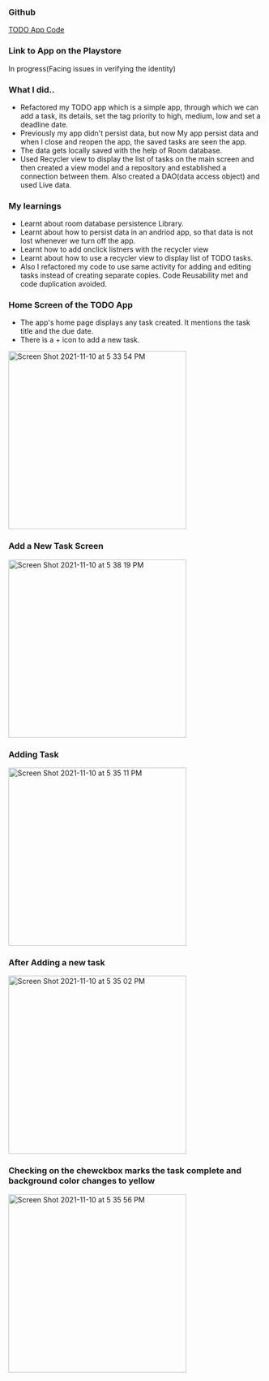 
### Github
[TODO App Code](https://github.com/apeksha20/CS5520MobileApplicationDevelopment/tree/main/Assignment4/TodoApp)

### Link to App on the Playstore
In progress(Facing issues in verifying the identity)

### What I did..
* Refactored my  TODO app which is a simple app, through which we can add a task, its details, set the tag priority to high, medium, low and set a deadline date.  
* Previously my app didn't persist data, but now My app persist data and when I close and reopen the app, the saved tasks are seen the app. 
* The data gets locally saved with the help of Room database.
* Used Recycler view to display the list of tasks on the main screen and then created a view model and a repository and established a connection between them.
  Also created a DAO(data access object) and used Live data.

### My learnings
* Learnt about room database persistence Library.
* Learnt about how to persist data in an andriod app, so that data is not lost whenever we turn off the app.
* Learnt how to add onclick listners with the recycler view
* Learnt about how to use a recycler view to display list of TODO tasks.
* Also I refactored my code to use same activity for adding and editing tasks instead of creating separate copies. Code Reusability met and code duplication avoided.

### Home Screen of the TODO App
* The app's home page displays any task created. It mentions the task title and the due date. 
* There is a + icon to add a new task.

<img width="351" alt="Screen Shot 2021-11-10 at 5 33 54 PM" src="https://user-images.githubusercontent.com/17286896/141221397-c2f21003-f638-451d-a430-cdd35b11e23e.png">

### Add a New Task Screen

<img width="351" alt="Screen Shot 2021-11-10 at 5 38 19 PM" src="https://user-images.githubusercontent.com/17286896/141221476-2677acd0-64be-48ad-be48-6209b0c17bc0.png">

### Adding Task

<img width="351" alt="Screen Shot 2021-11-10 at 5 35 11 PM" src="https://user-images.githubusercontent.com/17286896/141221519-073f9e9f-4450-487d-ba77-d7e83f32b29f.png">

### After Adding a new task

<img width="351" alt="Screen Shot 2021-11-10 at 5 35 02 PM" src="https://user-images.githubusercontent.com/17286896/141221599-28062d89-fc67-4418-93c3-0d9afe0a94df.png">

### Checking on the chewckbox marks the task complete and background color changes to yellow 

<img width="351" alt="Screen Shot 2021-11-10 at 5 35 56 PM" src="https://user-images.githubusercontent.com/17286896/141221675-61457614-e8c3-4135-b416-bb9a80dc5a37.png">


